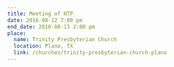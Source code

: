 ```yaml
---
title: Meeting of NTP
date: 2016-08-12 7:00 pm
end_date: 2016-08-13 2:00 pm
place:
  name: Trinity Presbyterian Church
  location: Plano, TX
  link: /churches/trinity-presbyterian-church-plano
---
```

